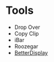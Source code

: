 # Tools

- Drop Over
- Copy Clip
- iBar
- Roozegar
- [BetterDisplay](https://github.com/waydabber/BetterDisplay.git)

